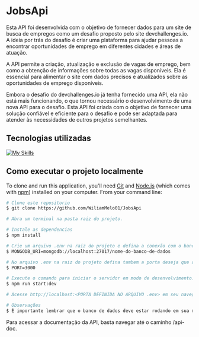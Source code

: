 # JobsApi
Esta API foi desenvolvida com o objetivo de fornecer dados para um site de busca de empregos como um desafio proposto pelo site devchallenges.io. A ideia por trás do desafio é criar uma plataforma para ajudar pessoas a encontrar oportunidades de emprego em diferentes cidades e áreas de atuação.

A API permite a criação, atualização e exclusão de vagas de emprego, bem como a obtenção de informações sobre todas as vagas disponíveis. Ela é essencial para alimentar o site com dados precisos e atualizados sobre as oportunidades de emprego disponíveis.

Embora o desafio do devchallenges.io já tenha fornecido uma API, ela não está mais funcionando, o que tornou necessário o desenvolvimento de uma nova API para o desafio. Esta API foi criada com o objetivo de fornecer uma solução confiável e eficiente para o desafio e pode ser adaptada para atender às necessidades de outros projetos semelhantes.

## Tecnologias utilizadas
[![My Skills](https://skillicons.dev/icons?i=nestjs,typescript,mongodb)](https://skillicons.dev)

## Como executar o projeto localmente

To clone and run this application, you'll need [Git](https://git-scm.com) and [Node.js](https://nodejs.org/en/download/) (which comes with [npm](http://npmjs.com)) installed on your computer. From your command line:

```bash
# Clone este repositorio
$ git clone https://github.com/WiliamMelo01/JobsApi

# Abra um terminal na pasta raiz do projeto.

# Instale as dependencias
$ npm install

# Crie um arquivo .env na raiz do projeto e defina a conexão com o banco de dados MongoDB em uma variável de ambiente MONGODB_URL. Por exemplo:
$ MONGODB_URI=mongodb://localhost:27017/nome-do-banco-de-dados

# No arquivo .env na raiz do projeto defina tambem a porta deseja que a api seja executada em uma variável de ambiente PORT. Por exemplo:
$ PORT=3000

# Execute o comando para iniciar o servidor em modo de desenvolvimento.
$ npm run start:dev

# Acesse http://localhost:<PORTA DEFINIDA NO ARQUIVO .env> em seu navegador para ver a página inicial do servidor.

# Observações
$ È importante lembrar que o banco de dados deve estar rodando em sua máquina antes de executar o servidor.

```

Para acessar a documentação da API, basta navegar até o caminho /api-doc.

